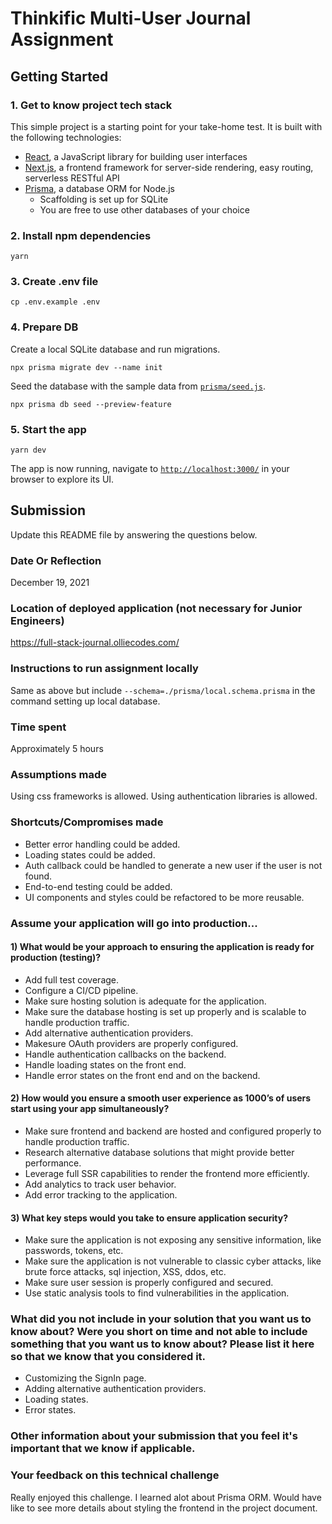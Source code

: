 # Thinkific Multi-User Journal Assignment

## Getting Started

### 1. Get to know project tech stack

This simple project is a starting point for your take-home test. It is built with the following technologies:

- [React](https://reactjs.org/), a JavaScript library for building user interfaces
- [Next.js](https://nextjs.org/), a frontend framework for server-side rendering, easy routing, serverless RESTful API
- [Prisma](https://www.prisma.io/), a database ORM for Node.js
  - Scaffolding is set up for SQLite
  - You are free to use other databases of your choice

### 2. Install npm dependencies

```
yarn
```

### 3. Create .env file

```
cp .env.example .env
```

### 4. Prepare DB

Create a local SQLite database and run migrations.

```
npx prisma migrate dev --name init
```

Seed the database with the sample data from [`prisma/seed.js`](./prisma/seed.js).

```
npx prisma db seed --preview-feature
```

### 5. Start the app

```
yarn dev
```

The app is now running, navigate to [`http://localhost:3000/`](http://localhost:3000/) in your browser to explore its UI.

## Submission

Update this README file by answering the questions below.

### Date Or Reflection

December 19, 2021

### Location of deployed application (not necessary for Junior Engineers)

https://full-stack-journal.olliecodes.com/

### Instructions to run assignment locally

Same as above but include `--schema=./prisma/local.schema.prisma` in the command setting up local database.

### Time spent

Approximately 5 hours

### Assumptions made

Using css frameworks is allowed.
Using authentication libraries is allowed.

### Shortcuts/Compromises made

- Better error handling could be added.
- Loading states could be added.
- Auth callback could be handled to generate a new user if the user is not found.
- End-to-end testing could be added.
- UI components and styles could be refactored to be more reusable.

### Assume your application will go into production...

#### 1) What would be your approach to ensuring the application is ready for production (testing)?
- Add full test coverage.
- Configure a CI/CD pipeline.
- Make sure hosting solution is adequate for the application.
- Make sure the database hosting is set up properly and is scalable to handle production traffic.
- Add alternative authentication providers.
- Makesure OAuth providers are properly configured.
- Handle authentication callbacks on the backend.
- Handle loading states on the front end.
- Handle error states on the front end and on the backend.

#### 2) How would you ensure a smooth user experience as 1000’s of users start using your app simultaneously?
- Make sure frontend and backend are hosted and configured properly to handle production traffic.
- Research alternative database solutions that might provide better performance.
- Leverage full SSR capabilities to render the frontend more efficiently.
- Add analytics to track user behavior.
- Add error tracking to the application.

#### 3) What key steps would you take to ensure application security?
- Make sure the application is not exposing any sensitive information, like passwords, tokens, etc.
- Make sure the application is not vulnerable to classic cyber attacks, like brute force attacks, sql injection, XSS, ddos, etc.
- Make sure user session is properly configured and secured.
- Use static analysis tools to find vulnerabilities in the application.

### What did you not include in your solution that you want us to know about? Were you short on time and not able to include something that you want us to know about? Please list it here so that we know that you considered it.
- Customizing the SignIn page.
- Adding alternative authentication providers.
- Loading states.
- Error states.

### Other information about your submission that you feel it's important that we know if applicable.

### Your feedback on this technical challenge

Really enjoyed this challenge. I learned alot about Prisma ORM. Would have like to see more details about styling the frontend in the project document.

